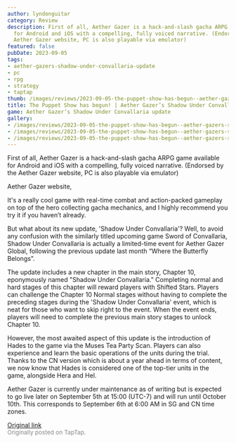 ```yaml
---
author: lyndonguitar
category: Review
description: First of all, Aether Gazer is a hack-and-slash gacha ARPG game available
  for Android and iOS with a compelling, fully voiced narrative. (Endorsed by the
  Aether Gazer website, PC is also playable via emulator)
featured: false
pubDate: 2023-09-05
tags:
- aether-gazers-shadow-under-convallaria-update
- pc
- rpg
- strategy
- taptap
thumb: /images/reviews/2023-09-05-the-puppet-show-has-begun--aether-gazers-shadow-under-convallaria-update-0.avif
title: The Puppet Show has begun! | Aether Gazer’s Shadow Under Convallaria update
game: Aether Gazer’s Shadow Under Convallaria update
gallery:
- /images/reviews/2023-09-05-the-puppet-show-has-begun--aether-gazers-shadow-under-convallaria-update-0.avif
- /images/reviews/2023-09-05-the-puppet-show-has-begun--aether-gazers-shadow-under-convallaria-update-1.avif
- /images/reviews/2023-09-05-the-puppet-show-has-begun--aether-gazers-shadow-under-convallaria-update-2.avif
---
```

First of all, Aether Gazer is a hack-and-slash gacha ARPG game available for Android and iOS with a compelling, fully voiced narrative. (Endorsed by the Aether Gazer website, PC is also playable via emulator)

Aether Gazer website,

It's a really cool game with real-time combat and action-packed gameplay on top of the hero collecting gacha mechanics, and I highly recommend you try it if you haven’t already.

But what about its new update, 'Shadow Under Convallaria'? Well, to avoid any confusion with the similarly titled upcoming game Sword of Convallaria, Shadow Under Convallaria is actually a limited-time event for Aether Gazer Global, following the previous update last month “Where the Butterfly Belongs”.

The update includes a new chapter in the main story, Chapter 10, eponymously named "Shadow Under Convallaria." Completing normal and hard stages of this chapter will reward players with Shifted Stars. Players can challenge the Chapter 10 Normal stages without having to complete the preceding stages during the 'Shadow Under Convallaria' event, which is neat for those who want to skip right to the event. When the event ends, players will need to complete the previous main story stages to unlock Chapter 10.

However, the most awaited aspect of this update is the introduction of Hades to the game via the Muses Tea Party Scan. Players can also experience and learn the basic operations of the units during the trial. Thanks to the CN version which is about a year ahead in terms of content, we now know that Hades is considered one of the top-tier units in the game, alongside Hera and Hel.

Aether Gazer is currently under maintenance as of writing but is expected to go live later on September 5th at 15:00 (UTC-7) and will run until October 10th. This corresponds to September 6th at 6:00 AM in SG and CN time zones.

[Original link](https://www.taptap.io/post/6245174)<br><span style="font-size: 0.95em; color: #888;">Originally posted on TapTap.</span>